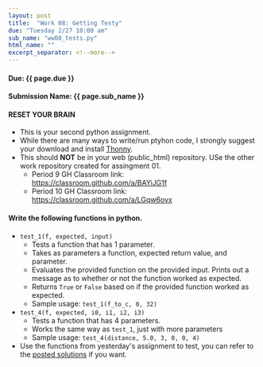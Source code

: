 ```yaml
---
layout: post
title:  "Work 08: Getting Testy"
due: "Tuesday 2/27 10:00 am"
sub_name: "ww08_tests.py"
html_name: ""
excerpt_separator: <!--more-->
---
```


#### Due: {{ page.due }}
#### Submission Name: {{ page.sub_name }}

#### RESET YOUR BRAIN
- This is your second python assignment.
- While there are many ways to write/run ptyhon code, I strongly suggest your download and install [Thonny](https://thonny.org/).
- This should __NOT__ be in your web (public_html) repository. USe the other work repository created for assingment 01.
  - Period 9 GH Classroom link: <https://classroom.github.com/a/BAYiJG1f>
  - Period 10 GH Classroom link: <https://classroom.github.com/a/LGqw6ovx>


#### Write the following functions in python.
- `test_1(f, expected, input)`
  - Tests a function that has 1 parameter.
  - Takes as parameters a function, expected return value, and parameter.
  - Evaluates the provided function on the provided input. Prints out a message as to whether or not the function worked as expected.
  - Returns `True` or `False` based on if the provided function worked as expected.
  - Sample usage: `test_1(f_to_c, 0, 32)`
- `test_4(f, expected, i0, i1, i2, i3)`
  - Tests a function that has 4 parameters.
  - Works the same way as `test_1`, just with more parameters
  - Sample usage: `test_4(distance, 5.0, 3, 0, 0, 4)`
- Use the functions from yesterday's assignment to test, you can refer to the [posted solutions](https://github.com/mks22-dw/dwsource/blob/main/python/w07_funcs.py) if you want.
